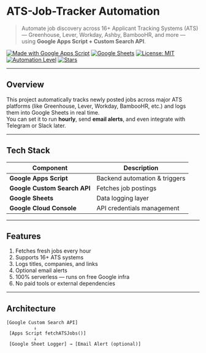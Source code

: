 # ATS-Job-Tracker Automation

> Automate job discovery across 16+ Applicant Tracking Systems (ATS) — Greenhouse, Lever, Workday, Ashby, BambooHR, and more — using **Google Apps Script + Custom Search API**.

[![Made with Google Apps Script](https://img.shields.io/badge/Made%20with-Google%20Apps%20Script-blue?logo=google)](https://script.google.com/)
[![Google Sheets](https://img.shields.io/badge/Powered%20by-Google%20Sheets-34A853?logo=google-sheets)](https://sheets.google.com/)
[![License: MIT](https://img.shields.io/badge/License-MIT-green.svg)](LICENSE)
[![Automation Level](https://img.shields.io/badge/Automation-100%25-success)](#)
[![Stars](https://img.shields.io/github/stars/divya-jd/ats-job-tracker?style=social)](https://github.com/divya-jd/ATS-Job-Tracker)

---

## Overview

This project automatically tracks newly posted jobs across major ATS platforms (like Greenhouse, Lever, Workday, BambooHR, etc.) and logs them into Google Sheets in real time.  
You can set it to run **hourly**, send **email alerts**, and even integrate with Telegram or Slack later.  

---

## Tech Stack

| Component | Description |
|------------|--------------|
| **Google Apps Script** | Backend automation & triggers |
| **Google Custom Search API** | Fetches job postings |
| **Google Sheets** | Data logging layer |
| **Google Cloud Console** | API credentials management |

---

## Features

1. Fetches fresh jobs every hour  
2. Supports 16+ ATS systems  
3. Logs titles, companies, and links  
4. Optional email alerts  
5. 100% serverless — runs on free Google infra  
6. No paid tools or external dependencies  

---

## Architecture

```text
[Google Custom Search API]
          ↓
 [Apps Script fetchATSJobs()]
          ↓
 [Google Sheet Logger] → [Email Alert (optional)]


